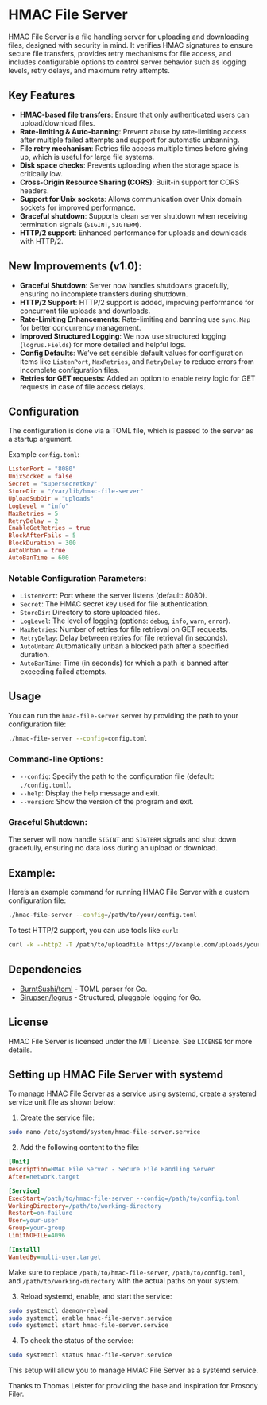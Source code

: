
# HMAC File Server

HMAC File Server is a file handling server for uploading and downloading files, designed with security in mind. It verifies HMAC signatures to ensure secure file transfers, provides retry mechanisms for file access, and includes configurable options to control server behavior such as logging levels, retry delays, and maximum retry attempts.

## Key Features
- **HMAC-based file transfers**: Ensure that only authenticated users can upload/download files.
- **Rate-limiting & Auto-banning**: Prevent abuse by rate-limiting access after multiple failed attempts and support for automatic unbanning.
- **File retry mechanism**: Retries file access multiple times before giving up, which is useful for large file systems.
- **Disk space checks**: Prevents uploading when the storage space is critically low.
- **Cross-Origin Resource Sharing (CORS)**: Built-in support for CORS headers.
- **Support for Unix sockets**: Allows communication over Unix domain sockets for improved performance.
- **Graceful shutdown**: Supports clean server shutdown when receiving termination signals (`SIGINT`, `SIGTERM`).
- **HTTP/2 support**: Enhanced performance for uploads and downloads with HTTP/2.

## New Improvements (v1.0):
- **Graceful Shutdown**: Server now handles shutdowns gracefully, ensuring no incomplete transfers during shutdown.
- **HTTP/2 Support**: HTTP/2 support is added, improving performance for concurrent file uploads and downloads.
- **Rate-Limiting Enhancements**: Rate-limiting and banning use `sync.Map` for better concurrency management.
- **Improved Structured Logging**: We now use structured logging (`logrus.Fields`) for more detailed and helpful logs.
- **Config Defaults**: We’ve set sensible default values for configuration items like `ListenPort`, `MaxRetries`, and `RetryDelay` to reduce errors from incomplete configuration files.
- **Retries for GET requests**: Added an option to enable retry logic for GET requests in case of file access delays.

## Configuration
The configuration is done via a TOML file, which is passed to the server as a startup argument.

Example `config.toml`:

```toml
ListenPort = "8080"
UnixSocket = false
Secret = "supersecretkey"
StoreDir = "/var/lib/hmac-file-server"
UploadSubDir = "uploads"
LogLevel = "info"
MaxRetries = 5
RetryDelay = 2
EnableGetRetries = true
BlockAfterFails = 5
BlockDuration = 300
AutoUnban = true
AutoBanTime = 600
```

### Notable Configuration Parameters:
- `ListenPort`: Port where the server listens (default: 8080).
- `Secret`: The HMAC secret key used for file authentication.
- `StoreDir`: Directory to store uploaded files.
- `LogLevel`: The level of logging (options: `debug`, `info`, `warn`, `error`).
- `MaxRetries`: Number of retries for file retrieval on GET requests.
- `RetryDelay`: Delay between retries for file retrieval (in seconds).
- `AutoUnban`: Automatically unban a blocked path after a specified duration.
- `AutoBanTime`: Time (in seconds) for which a path is banned after exceeding failed attempts.

## Usage
You can run the `hmac-file-server` server by providing the path to your configuration file:

```bash
./hmac-file-server --config=config.toml
```

### Command-line Options:
- `--config`: Specify the path to the configuration file (default: `./config.toml`).
- `--help`: Display the help message and exit.
- `--version`: Show the version of the program and exit.

### Graceful Shutdown:
The server will now handle `SIGINT` and `SIGTERM` signals and shut down gracefully, ensuring no data loss during an upload or download.

## Example:
Here’s an example command for running HMAC File Server with a custom configuration file:

```bash
./hmac-file-server --config=/path/to/your/config.toml
```

To test HTTP/2 support, you can use tools like `curl`:

```bash
curl -k --http2 -T /path/to/uploadfile https://example.com/uploads/yourfile
```

## Dependencies
- [BurntSushi/toml](https://github.com/BurntSushi/toml) - TOML parser for Go.
- [Sirupsen/logrus](https://github.com/sirupsen/logrus) - Structured, pluggable logging for Go.

## License
HMAC File Server is licensed under the MIT License. See `LICENSE` for more details.

## Setting up HMAC File Server with systemd

To manage HMAC File Server as a service using systemd, create a systemd service unit file as shown below:

1. Create the service file:

```bash
sudo nano /etc/systemd/system/hmac-file-server.service
```

2. Add the following content to the file:

```ini
[Unit]
Description=HMAC File Server - Secure File Handling Server
After=network.target

[Service]
ExecStart=/path/to/hmac-file-server --config=/path/to/config.toml
WorkingDirectory=/path/to/working-directory
Restart=on-failure
User=your-user
Group=your-group
LimitNOFILE=4096

[Install]
WantedBy=multi-user.target
```

Make sure to replace `/path/to/hmac-file-server`, `/path/to/config.toml`, and `/path/to/working-directory` with the actual paths on your system.

3. Reload systemd, enable, and start the service:

```bash
sudo systemctl daemon-reload
sudo systemctl enable hmac-file-server.service
sudo systemctl start hmac-file-server.service
```

4. To check the status of the service:

```bash
sudo systemctl status hmac-file-server.service
```

This setup will allow you to manage HMAC File Server as a systemd service.

Thanks to Thomas Leister for providing the base and inspiration for Prosody Filer.
